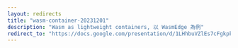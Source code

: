 ```yaml
---
layout: redirects
title: "wasm-container-20231201"
description: "Wasm as lightweight containers, 以 WasmEdge 為例"
redirect_to: "https://docs.google.com/presentation/d/1LHhbuVZlEs7cFgkpkUiBGdZDxfzlJOagNVMpbZKAqq0/edit?usp=sharing"
---
```


